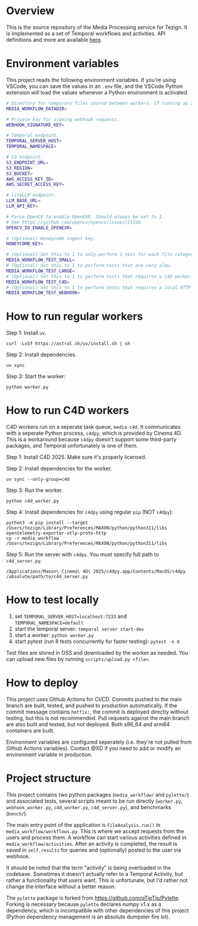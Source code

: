 # Overview

This is the source repository of the Media Processing service for Tezign.
It is implemented as a set of Temporal workflows and activities.
API definitions and more are available [here](https://tezign.feishu.cn/wiki/Q8HVw91AziK8u7k7Fy6c2SPNneR).

# Environment variables

This project reads the following environment variables. If you're using VSCode, you can save the
values in an `.env` file, and the VSCode Python extension will load the values whenever a Python
environment is activated.

```bash
# Directory for temporary files shared between workers. If running as a container, this should be a volumn mount.
MEDIA_WORKFLOW_DATADIR=

# Private key for signing webhook requests.
WEBHOOK_SIGNATURE_KEY=

# Temporal endpoint.
TEMPORAL_SERVER_HOST=
TEMPORAL_NAMESPACE=

# S3 endpoint.
S3_ENDPOINT_URL=
S3_REGION=
S3_BUCKET=
AWS_ACCESS_KEY_ID=
AWS_SECRET_ACCESS_KEY=

# LiteLLM endpoint.
LLM_BASE_URL=
LLM_API_KEY=

# Force OpenCV to enable OpenEXR. Should always be set to 1.
# See https://github.com/opencv/opencv/issues/21326
OPENCV_IO_ENABLE_OPENEXR=

# (Optional) Honeycomb ingest key.
HONEYCOMB_KEY=

# (Optional) Set this to 1 to only perform 1 test for each file category.
MEDIA_WORKFLOW_TEST_SMALL=
# (Optional) Set this to 1 to perform tests that are very slow.
MEDIA_WORKFLOW_TEST_LARGE=
# (Optional) Set this to 1 to perform tests that requires a C4D worker.
MEDIA_WORKFLOW_TEST_C4D=
# (Optional) Set this to 1 to perform tests that requires a local HTTP server at port 8848.
MEDIA_WORKFLOW_TEST_WEBHOOK=
```

# How to run regular workers

Step 1: Install `uv`.

```
curl -LsSf https://astral.sh/uv/install.sh | sh
```

Step 2: Install dependencies.

```
uv sync
```

Step 3: Start the worker:

```
python worker.py
```

# How to run C4D workers

C4D workers run on a seperate task queue, `media-c4d`. It communicates with a seperate Python
process, `c4dpy`, which is provided by Cinema 4D. This is a workaround because `c4dpy` doesn't
support some third-party packages, and Temporal unfortunately is one of them.

Step 1: Install C4D 2025. Make sure it's properly licensed.

Step 2: Install dependencies for the worker.

```
uv sync --only-group=c4d
```

Step 3: Run the worker.

```
python c4d_worker.py
```

Step 4: Install dependencies for `c4dpy` using regular `pip` (NOT `c4dpy`):

```
python3 -m pip install --target /Users/tezign/Library/Preferences/MAXON/python/python311/libs opentelemetry-exporter-otlp-proto-http
cp -r media_workflow /Users/tezign/Library/Preferences/MAXON/python/python311/libs
```

Step 5: Run the server with `c4dpy`. You must specify full path to `c4d_server.py`.

```
/Applications/Maxon\ Cinema\ 4D\ 2025/c4dpy.app/Contents/MacOS/c4dpy /absolute/path/to/c4d_server.py
```

# How to test locally

1. set `TEMPORAL_SERVER_HOST=localhost:7233` and `TEMPORAL_NAMESPACE=default`
2. start the temporal server: `temporal server start-dev`
3. start a worker: `python worker.py`
4. start pytest (run 8 tests concurrently for faster testing): `pytest -n 8`

Test files are stored in OSS and downloaded by the worker as needed.
You can upload new files by running `scripts/upload.py <file>`.

# How to deploy

This project uses Github Actions for CI/CD. Commits pushed to the main branch are built, tested, and pushed to
production automatically. If the commit message contains `hotfix:`, the commit is deployed directly without testing, but
this is not recommended. Pull requests against the main branch are also built and tested, but not deployed. Both x86_64
and arm64 containers are built.

Environment variables are configured seperately (i.e. they're not pulled from Github Actions variables). Contact @XD if
you need to add or modify an environment variable in production.

# Project structure

This project contains two python packages (`media_workflow/` and `pylette/`) and associated tests, several scripts meant
to be run directly (`worker.py`, `webhook_worker.py`, `c4d_worker.py`, `c4d_server.py`), and benchmarks (`bench/`).

The main entry point of the application is `FileAnalysis.run()` in `media_workflow/workflows.py`. This is where we
accept requests from the users and process them. A workflow can start various activities defined in
`media_workflow/activities`. After an activity is completed, the result is saved in `self.results` for queries and
(optionally) posted to the user via webhook.

It should be noted that the term "activity" is being overloaded in the codebase. Sometimes it doesn't actually refer to
a Temporal Activity, but rather a functionality that users want. This is unfortunate, but I'd rather not change the
interface without a better reason.

The `pylette` package is forked from https://github.com/qTipTip/Pylette. Forking is necessary because `pylette` declares
numpy v1.x as a dependency, which is incompatible with other dependencies of this project (Python dependency management
is an absolute dumpster fire lol).
